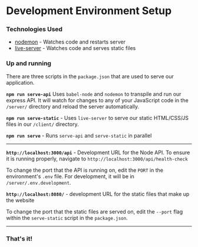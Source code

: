 # Development Environment Setup

### Technologies Used
- [nodemon](https://github.com/remy/nodemon#nodemon) - Watches code and restarts server
- [live-server](https://expressjs.com/en/4x/api.html) - Watches code and serves static files
	
### Up and running
There are three scripts in the `package.json` that are used to serve our application.

**`npm run serve-api`** Uses `babel-node` and `nodemon` to transpile and run our express API. It will watch for changes to any of your JavaScript code in the `/server/` directory and reload the server automatically.

**`npm run serve-static`** - Uses `live-server` to serve our static HTML/CSS/JS files in our `/client/` directory.

**`npm run serve`** - Runs `serve-api` and `serve-static` in parallel

---

**`http://localhost:3000/api`** - Development URL for the Node API. To ensure it is running properly, navigate to `http://localhost:3000/api/health-check`

To change the port that the API is running on, edit the `PORT` in the environment's `.env` file. For development, it will be in `/server/.env.development`.

**`http://localhost:8080/`** - development URL for the static files that make up the website 

To change the port that the static files are served on, edit the `--port` flag within the `serve-static` script in the `package.json`. 

---

### That's it!
